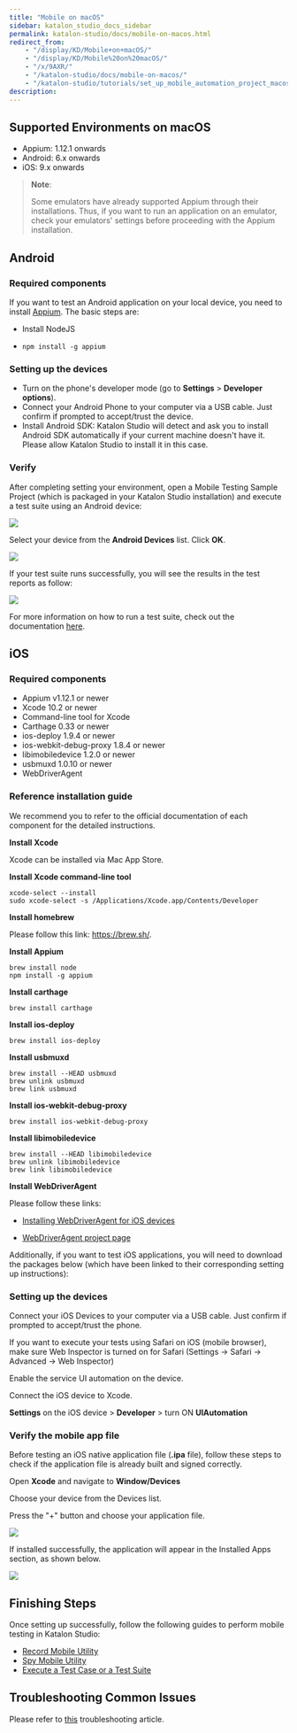 ```yaml
---
title: "Mobile on macOS" 
sidebar: katalon_studio_docs_sidebar
permalink: katalon-studio/docs/mobile-on-macos.html 
redirect_from:
    - "/display/KD/Mobile+on+macOS/"
    - "/display/KD/Mobile%20on%20macOS/"
    - "/x/9AXR/"
    - "/katalon-studio/docs/mobile-on-macos/"
    - "/katalon-studio/tutorials/set_up_mobile_automation_project_macos.html"
description: 
---
```


## Supported Environments on macOS

* Appium: 1.12.1 onwards
* Android: 6.x onwards
* iOS: 9.x onwards

> **Note**:
>
> Some emulators have already supported Appium through their installations. Thus, if you want to run an application on an emulator, check your emulators' settings before proceeding with the Appium installation.

## Android

### Required components

If you want to test an Android application on your local device, you need to install [Appium](http://appium.io). The basic steps are:

* Install NodeJS

* `npm install -g appium`

### Setting up the devices

*   Turn on the phone's developer mode (go to **Settings** > **Developer options**).
*   Connect your Android Phone to your computer via a USB cable. Just confirm if prompted to accept/trust the device.
*   Install Android SDK: Katalon Studio will detect and ask you to install Android SDK automatically if your current machine doesn't have it. Please allow Katalon Studio to install it in this case.

### Verify

After completing setting your environment, open a Mobile Testing Sample Project (which is packaged in your Katalon Studio installation) and execute a test suite using an Android device: 

![](https://github.com/katalon-studio/docs-images/raw/master/katalon-studio/docs/mobile-on-macos/image2017-6-29-143A483A34.png)  

Select your device from the **Android Devices** list. Click **OK**. 

![](https://github.com/katalon-studio/docs-images/raw/master/katalon-studio/docs/mobile-on-macos/image2018-1-26-183A393A1.png)

If your test suite runs successfully, you will see the results in the test reports as follow:

![](https://github.com/katalon-studio/docs-images/raw/master/katalon-studio/docs/mobile-on-macos/image2018-6-15-173A473A28.png)

For more information on how to run a test suite, check out the documentation [here](/pages/viewpage.action?pageId=786668).

## iOS

### Required components

* Appium v1.12.1 or newer
* Xcode 10.2 or newer
* Command-line tool for Xcode
* Carthage 0.33 or newer
* ios-deploy 1.9.4 or newer
* ios-webkit-debug-proxy 1.8.4 or newer
* libimobiledevice 1.2.0 or newer
* usbmuxd 1.0.10 or newer
* WebDriverAgent

### Reference installation guide

We recommend you to refer to the official documentation of each component for the detailed instructions.

**Install Xcode**

Xcode can be installed via Mac App Store.

**Install Xcode command-line tool**

`xcode-select --install`\
`sudo xcode-select -s /Applications/Xcode.app/Contents/Developer`

**Install homebrew**

Please follow this link: https://brew.sh/.

**Install Appium**

`brew install node`\
`npm install -g appium`

**Install carthage**

`brew install carthage`

**Install ios-deploy**

`brew install ios-deploy`

**Install usbmuxd**

`brew install --HEAD usbmuxd`\
`brew unlink usbmuxd`\
`brew link usbmuxd`

**Install ios-webkit-debug-proxy**

`brew install ios-webkit-debug-proxy`

**Install libimobiledevice**

`brew install --HEAD libimobiledevice`\
`brew unlink libimobiledevice`\
`brew link libimobiledevice`

**Install WebDriverAgent**

Please follow these links:

* [Installing WebDriverAgent for iOS devices](/display/KD/Installing+WebDriverAgent+for+iOS+devices)

* [WebDriverAgent project page](https://github.com/facebook/WebDriverAgent)

Additionally, if you want to test iOS applications, you will need to download the packages below (which have been linked to their corresponding setting up instructions):

### Setting up the devices

Connect your iOS Devices to your computer via a USB cable. Just confirm if prompted to accept/trust the phone.

If you want to execute your tests using Safari on iOS (mobile browser), make sure Web Inspector is turned on for Safari (Settings → Safari → Advanced → Web Inspector)

Enable the service UI automation on the device.

Connect the iOS device to Xcode.

**Settings** on the iOS device > **Developer** > turn ON **UIAutomation**

### Verify the mobile app file

Before testing an iOS native application file (**.ipa** file), follow these steps to check if the application file is already built and signed correctly.

Open **Xcode** and navigate to **Window/Devices**

Choose your device from the Devices list.

Press the "+" button and choose your application file.

![](https://github.com/katalon-studio/docs-images/raw/master/katalon-studio/docs/mobile-on-macos/image2016-8-8-143A313A5.png)

If installed successfully, the application will appear in the Installed Apps section, as shown below.  

![](https://github.com/katalon-studio/docs-images/raw/master/katalon-studio/docs/mobile-on-macos/image2016-8-8-143A313A14.png)

## Finishing Steps

Once setting up successfully, follow the following guides to perform mobile testing in Katalon Studio:

*   [Record Mobile Utility](/display/KD/Record+Mobile+Utility)
*   [Spy Mobile Utility](/display/KD/Spy+Mobile+Utility)
*   [Execute a Test Case or a Test Suite](/display/KD/Execute+a+Test+Case+or+a+Test+Suite)

## Troubleshooting Common Issues

Please refer to [this](/display/KD/Troubleshooting+automated+mobile+testing) troubleshooting article.
